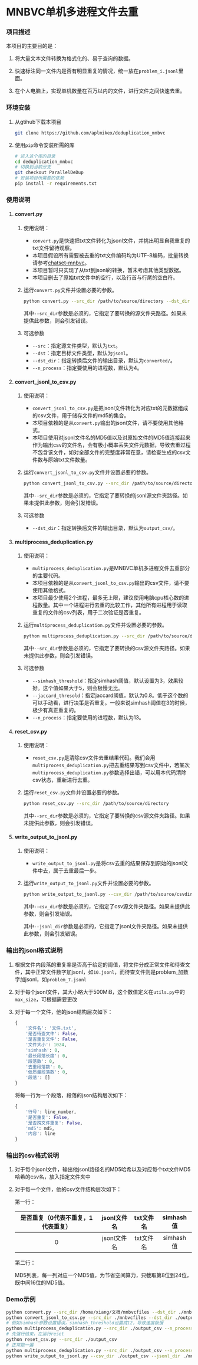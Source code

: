 # MNBVC单机多进程文件去重

### 项目描述

本项目的主要目的是：

1. 将大量文本文件转换为格式化的、易于查询的数据。

2. 快速标注同一文件内是否有明显重复的情况，统一放在`problem_i.jsonl`里面。

3. 在个人电脑上，实现单机数量在百万以内的文件，进行文件之间快速去重。

### 环境安装

1. 从gtihub下载本项目

    ```bash
    git clone https://github.com/aplmikex/deduplication_mnbvc
    ```

2. 使用`pip`命令安装所需的库

    ```bash
    # 进入这个库的目录
    cd deduplication_mnbvc
    # 切换到当前分支
    git checkout ParallelDeDup
    # 安装项目所需要的依赖
    pip install -r requirements.txt
    ```

### 使用说明

1. #### convert.py

    1. 使用说明：

        - `convert.py`是快速把txt文件转化为jsonl文件，并挑出明显自我重复的txt文件留待观察。
        - 本项目假设所有需要被去重的txt文件编码均为UTF-8编码，批量转换请参考[chatset-mnbvc](https://github.com/alanshi/charset_mnbvc)。
        - 本项目暂时只实现了从txt到jsonl的转换，暂未考虑其他类型数据。
        - 本项目删去了原始txt文件中的空行，以及行首与行尾的空白符。

    2. 运行`convert.py`文件并设置必要的参数。

        ```bash
        python convert.py --src_dir /path/to/source/directory --dst_dir /path/to/destination/directory --n_process 4 --threshold 0.7
        ```

        其中`--src_dir`参数是必须的，它指定了要转换的源文件夹路径。如果未提供此参数，则会引发错误。

    3. 可选参数

        - `--src`：指定源文件类型，默认为`txt`。
        - `--dst`：指定目标文件类型，默认为`jsonl`。
        - `--dst_dir`：指定转换后文件的输出目录，默认为`converted/`。
        - `--n_process`：指定要使用的进程数，默认为4。

2. #### convert_jsonl_to_csv.py

    1. 使用说明：

        - `convert_jsonl_to_csv.py`是把jsonl文件转化为对应txt的元数据组成的csv文件，用于储存文件的md5的集合。
        - 本项目依赖的是从`convert.py`输出的jsonl文件，请不要使用其他格式。
        - 本项目使用对jsonl文件名的MD5值以及对原始文件的MD5值连接起来作为输出csv的文件名，会有极小概率丢失文件元数据，导致去重过程不包含该文件，如对全部文件的完整度非常在意，请检查生成的csv文件数与原始txt文件数量。

    2. 运行`convert_jsonl_to_csv.py`文件并设置必要的参数。

        ```bash
        python convert_jsonl_to_csv.py --src_dir /path/to/source/directory --dst_dir /path/to/destination/directory 
        ```

        其中`--src_dir`参数是必须的，它指定了要转换的jsonl源文件夹路径。如果未提供此参数，则会引发错误。

    3. 可选参数

        - `--dst_dir`：指定转换后文件的输出目录，默认为`output_csv/`。

3. #### multiprocess_deduplication.py

    1. 使用说明：

        - `multiprocess_deduplication.py`是MNBVC单机多进程文件去重部分的主要代码。
        - 本项目依赖的是从`convert_jsonl_to_csv.py`输出的csv文件，请不要使用其他格式。
        - 本项目最少使用2个进程，最多无上限，建议使用电脑cpu核心数的进程数量。其中一个进程进行去重的比较工作，其他所有进程用于读取重复的文件的csv列表，用于二次验证是否重复。

    2. 运行`multiprocess_deduplication.py`文件并设置必要的参数。

        ```bash
        python multiprocess_deduplication.py --src_dir /path/to/source/directory --n_process 10 --simhash_threshold 3 --jaccard_thresold 0.8
        ```

        其中`--src_dir`参数是必须的，它指定了要转换的csv源文件夹路径。如果未提供此参数，则会引发错误。

    3. 可选参数

        - `--simhash_threshold`：指定simhash阈值，默认设置为3，效果较好。这个值如果大于5，则会极慢无比。
        - `--jaccard_thresold`：指定jaccard阈值，默认为0.8。低于这个数的可以手动看，进行决策是否重复。一般来说simhash阈值在3的时候，极少有真正重复的。
        - `--n_process`：指定要使用的进程数，默认为13。

4. #### reset_csv.py

    1. 使用说明：

        - `reset_csv.py`是清除csv文件去重结果代码。我们会用`multiprocess_deduplication.py`把去重结果写到csv文件中，若某次`multiprocess_deduplication.py`参数选择出错，可以用本代码清除csv状态，重新进行去重。

    2. 运行`reset_csv.py`文件并设置必要的参数。

        ```bash
        python reset_csv.py --src_dir /path/to/source/directory 
        ```

        其中`--src_dir`参数是必须的，它指定了要转换的csv源文件夹路径。如果未提供此参数，则会引发错误。

5. #### write_output_to_jsonl.py

    1. 使用说明：

        - `write_output_to_jsonl.py`是将csv去重的结果保存到原始的jsonl文件中去，属于去重最后一步。

    2. 运行`write_output_to_jsonl.py`文件并设置必要的参数。

        ```bash
        python write_output_to_jsonl.py --csv_dir /path/to/source/csvdirectory --jsonl_dir /path/to/source/jsonldirectory 
        ```

        其中`--csv_dir`参数是必须的，它指定了csv源文件夹路径。如果未提供此参数，则会引发错误。

        其中`--jsonl_dir`参数是必须的，它指定了jsonl文件夹路径。如果未提供此参数，则会引发错误。

### 输出的jsonl格式说明

1. 根据文件内段落的重复率是否高于给定的阈值，将文件分成正常文件和待查文件，其中正常文件数字加jsonl，如`10.jsonl`，而待查文件则是problem_加数字加jsonl，如`problem_7.jsonl`

2. 对于每个jsonl文件，其大小略大于500MiB，这个数值定义在`utils.py`中的`max_size`，可根据需要更改

3. 对于每一个文件，他的json结构层次如下：

    ```python
    {
        '文件名': '文件.txt',
        '是否待查文件': False,
        '是否重复文件': False,
        '文件大小': 1024,
        'simhash': 0,
        '最长段落长度': 0,
        '段落数': 0,
        '去重段落数': 0,
        '低质量段落数': 0,
        '段落': []
    }
    
    ```
    
    将每一行为一个段落，段落的json结构层次如下：
    
    ```python
    {
        '行号': line_number,
        '是否重复': False,
        '是否跨文件重复': False,
        'md5': md5,
        '内容': line
    }
    ```
    
    

### 输出的csv格式说明

1. 对于每个jsonl文件，输出他jsonl路径名的MD5哈希以及对应每个txt文件MD5哈希的csv名，放入指定文件夹中

2. 对于每一个文件，他的csv文件结构层次如下：

    第一行：

    | 是否重复（0代表不重复，1代表重复） | jsonl文件名 | txt文件名 | simhash值 |
    | :--------------------------------: | :---------: | :-------: | :-------: |
    |                 0                  | jsonl文件名 | txt文件名 | simhash值 |

    第二行：

    MD5列表，每一列对应一个MD5值，为节省空间算力，只截取第8位到24位，既中间16位的MD5值。

### Demo示例

```bash
python convert.py --src_dir /home/xiang/文档/mnbvcfiles --dst_dir ./mnbvcfiles --n_process 8 --threshold 0.7
python convert_jsonl_to_csv.py --src_dir ./mnbvcfiles --dst_dir ./output_csv
# 假如simhash参数设置错误，simhash_threshold设置成12，导致速度极慢
python multiprocess_deduplication.py --src_dir ./output_csv --n_process 15 --simhash_threshold 12 --jaccard_thresold 0.8
# 先强行结束，在运行reset
python reset_csv.py --src_dir ./output_csv
# 正常跑一遍
python multiprocess_deduplication.py --src_dir ./output_csv --n_process 15 --simhash_threshold 3 --jaccard_thresold 0.8
python write_output_to_jsonl.py --csv_dir ./output_csv --jsonl_dir ./mnbvcfiles
```



